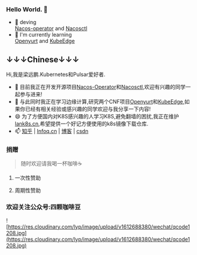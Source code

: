 ### Hello World. 👋

- 🔭 deving   
[Nacos-operator](https://github.com/liangyuanpeng/nacos-operator) and [Nacosctl](https://github.com/liangyuanpeng/nacosctl)  
- 🌱 I'm currently learning  
[Openyurt](https://github.com/alibaba/openyurt) and [KubeEdge](https://github.com/kubeedge/kubeedge)  

↓↓↓Chinese↓↓↓
---
Hi,我是梁远鹏.Kubernetes和Pulsar爱好者.  
- 🔭 目前我正在开发开源项目[Nacos-Operator](https://github.com/liangyuanpeng/nacos-operator)和[Nacosctl](https://github.com/liangyuanpeng/nacosctl),欢迎有兴趣的同学一起参与进来!
- 🌱 与此同时我正在学习边缘计算,研究两个CNF项目[Openyurt](https://github.com/alibaba/openyurt)和[KubeEdge](https://github.com/kubeedge/kubeedge),如果你已经有相关经验或感兴趣的同学欢迎与我分享一下内容!
- 😄 为了方便国内对K8S感兴趣的人学习K8S,避免翻墙的困扰,我正在维护[lank8s.cn](https://github.com/lank8scn),希望提供一个好记方便使用的k8s镜像下载仓库.  
- 📫 [知乎](https://www.zhihu.com/people/liangyuanpeng) | [Infoq.cn](https://www.infoq.cn/u/liangyuanpeng/publish) | [博客](https://liangyuanpeng.com/) | [csdn](https://blog.csdn.net/lypgcs)   

### 捐赠  
> 随时欢迎请我喝一杯咖啡☕️  
1. 一次性赞助  

2. 周期性赞助

### 欢迎关注公众号:四颗咖啡豆  
![https://res.cloudinary.com/lyp/image/upload/v1612688380/wechat/qcode1208.jpg](https://res.cloudinary.com/lyp/image/upload/v1612688380/wechat/qcode1208.jpg)


<!--
**liangyuanpeng/liangyuanpeng** is a ✨ _special_ ✨ repository because its `README.md` (this file) appears on your GitHub profile.



Here are some ideas to get you started:

- 🔭 I’m currently working on ...
- 🌱 I’m currently learning ...
- 👯 I’m looking to collaborate on ...
- 🤔 I’m looking for help with ...
- 💬 Ask me about ...
- 📫 How to reach me: ...
- 😄 Pronouns: ...
- ⚡ Fun fact: ...
-->
